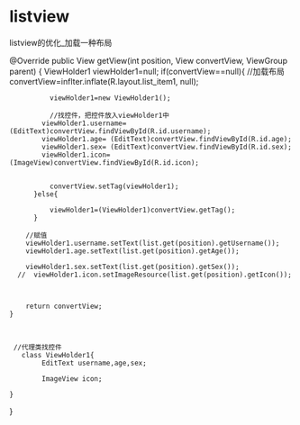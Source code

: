 # listview
listview的优化_加载一种布局
   
   @Override
      public View getView(int position, View convertView, ViewGroup parent) {
        ViewHolder1 viewHolder1=null;
          if(convertView==null){
              //加载布局
              convertView=inflter.inflate(R.layout.list_item1, null);

              viewHolder1=new ViewHolder1();

              //找控件，把控件放入viewHolder1中
            viewHolder1.username= (EditText)convertView.findViewById(R.id.username);
            viewHolder1.age= (EditText)convertView.findViewById(R.id.age);
            viewHolder1.sex= (EditText)convertView.findViewById(R.id.sex);
            viewHolder1.icon=(ImageView)convertView.findViewById(R.id.icon);


              convertView.setTag(viewHolder1);
          }else{

              viewHolder1=(ViewHolder1)convertView.getTag();
          }

        //赋值
        viewHolder1.username.setText(list.get(position).getUsername());
        viewHolder1.age.setText(list.get(position).getAge());

        viewHolder1.sex.setText(list.get(position).getSex());
      //  viewHolder1.icon.setImageResource(list.get(position).getIcon());



        return convertView;
    }



     //代理类找控件
       class ViewHolder1{
            EditText username,age,sex;

            ImageView icon;

    }
}
